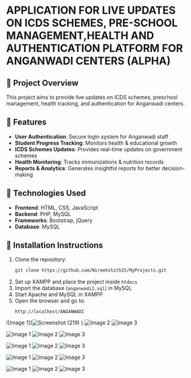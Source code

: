 # APPLICATION FOR LIVE UPDATES ON ICDS SCHEMES, PRE-SCHOOL MANAGEMENT,HEALTH AND AUTHENTICATION PLATFORM FOR ANGANWADI CENTERS (ALPHA)

## 📌 Project Overview
This project aims to provide live updates on ICDS schemes, preschool management, health tracking, and authentication for Anganwadi centers. 

## 🔹 Features
- **User Authentication**: Secure login system for Anganwadi staff  
- **Student Progress Tracking**: Monitors health & educational growth  
- **ICDS Schemes Updates**: Provides real-time updates on government schemes  
- **Health Monitoring**: Tracks immunizations & nutrition records  
- **Reports & Analytics**: Generates insightful reports for better decision-making  

## 📂 Technologies Used
- **Frontend**: HTML, CSS, JavaScript  
- **Backend**: PHP, MySQL  
- **Frameworks**: Bootstrap, jQuery  
- **Database**: MySQL  

## 📌 Installation Instructions
1. Clone the repository:
   ```sh
   git clone https://github.com/Nireekshith25/MyProjects.git
   ```
2. Set up XAMPP and place the project inside `htdocs`
3. Import the database (`anganwadi2.sql`) in MySQL
4. Start Apache and MySQL in XAMPP
5. Open the browser and go to:
   ```
   http://localhost/ANGANWADI
   ```


![Image 1](![Screenshot (219)](https://github.com/user-attachments/assets/69841e81-2790-4e1e-aba8-4ebb29f83c33)
)
![Image 2](images/image2.png)
![Image 3](images/image3.png)


![Image 1](images/image1.png)
![Image 2](images/image2.png)
![Image 3](images/image3.png)


![Image 1](images/image1.png)
![Image 2](images/image2.png)
![Image 3](images/image3.png)


![Image 1](images/image1.png)
![Image 2](images/image2.png)
![Image 3](images/image3.png)


![Image 1](images/image1.png)
![Image 2](images/image2.png)
![Image 3](images/image3.png)



